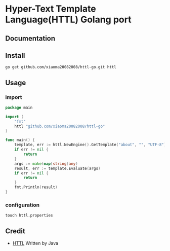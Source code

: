 # Hyper-Text Template Language(HTTL) Golang port

## Documentation

## Install

```shell
go get github.com/xiaoma20082008/httl-go.git httl
```

## Usage

### import

```go
package main

import (
	"fmt"
	httl "github.com/xiaoma20082008/httl-go"
)

func main() {
	template, err := httl.NewEngine().GetTemplate("about", "", "UTF-8")
	if err != nil {
		return
	}
	args := make(map[string]any)
	result, err := template.Evaluate(args)
	if err != nil {
		return
	}
	fmt.Println(result)
}
```

### configuration

```shell
touch httl.properties
```

## Credit

* [HTTL](https://github.com/httl/httl.git) Written by Java
